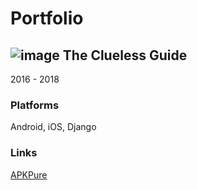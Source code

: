 # Portfolio

## ![image](https://github.com/matttbates/Portfolio/assets/9297325/ce38eb6f-6788-4a85-8fdc-08fde0dbf8a6) The Clueless Guide
2016 - 2018
### Platforms
Android, iOS, Django
### Links
[APKPure](https://apkpure.com/the-clueless-guide-alberta/com.vogcalgaryappdeveloper.thecluelessguide)

